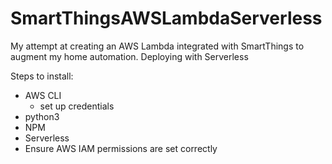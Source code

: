 # SmartThingsAWSLambdaServerless
My attempt at creating an AWS Lambda integrated with SmartThings to augment my home automation.  Deploying with Serverless


Steps to install:

- AWS CLI
  - set up credentials
- python3 
- NPM
- Serverless
-    Ensure AWS IAM permissions are set correctly


